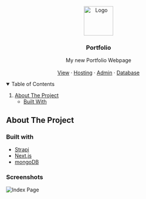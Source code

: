 <!-- PROJECT LOGO -->
<br />
<p align="center">
  <a href="https://github.com/jawil003/Portfolio">
    <img src="/Production/media/Portfolio_Logo.png" alt="Logo" height="80">
  </a>

  <h3 align="center">Portfolio</h3>

  <p align="center">
    My new Portfolio Webpage
    <br />
    <br />
    <a href="https://willey3x37.de" target="_blank">View</a>
    ·
    <a href="https://vercel.com/dashboard" target="_blank">Hosting</a>
    ·
    <a href="https://strapi-portfolio-cms.herokuapp.com/admin" target="_blank">Admin</a>
    ·
    <a href="https://account.mongodb.com/account/login?n=%2Fv2%2F5fd1ef778e65fd6f68517c17&nextHash=%23clusters" target="_blank">Database</a>
  </p>
</p>

<!-- TABLE OF CONTENTS -->
<details open="open">
  <summary>Table of Contents</summary>
  <ol>
    <li>
      <a href="#about-the-project">About The Project</a>
      <ul>
        <li><a href="#built-with">Built With</a></li>
      </ul>
    </li>
  </ol>
</details>


<!-- ABOUT THE PROJECT -->
## About The Project


### Built with
- [Strapi](https://strapi.io)
- [Next.js](https://nextjs.org/)
- [mongoDB](https://www.mongodb.com)

### Screenshots
![Index Page](/Production/media/Screenshot_Index.png)

